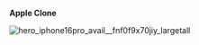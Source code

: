 **Apple Clone**

![hero_iphone16pro_avail__fnf0f9x70jiy_largetall](https://github.com/user-attachments/assets/fc944f4b-2ec4-4aa3-8a00-9ff3cc64c239)

